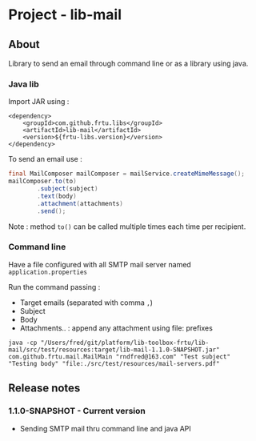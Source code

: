# Project - lib-mail

## About

Library to send an email through command line or as a library using java.

### Java lib

Import JAR using :

```
<dependency>
    <groupId>com.github.frtu.libs</groupId>
    <artifactId>lib-mail</artifactId>
    <version>${frtu-libs.version}</version>
</dependency>
```

To send an email use :

```java
final MailComposer mailComposer = mailService.createMimeMessage();
mailComposer.to(to)
        .subject(subject)
        .text(body)
        .attachment(attachments)
        .send();
```

Note : method ```to()``` can be called multiple times each time per recipient.

### Command line

Have a file configured with all SMTP mail server named ```application.properties```

Run the command passing :

* Target emails (separated with comma ```,```)
* Subject
* Body
* Attachments.. : append any attachment using file: prefixes

```
java -cp "/Users/fred/git/platform/lib-toolbox-frtu/lib-mail/src/test/resources:target/lib-mail-1.1.0-SNAPSHOT.jar" com.github.frtu.mail.MailMain "rndfred@163.com" "Test subject" "Testing body" "file:./src/test/resources/mail-servers.pdf"
```

## Release notes

### 1.1.0-SNAPSHOT - Current version

* Sending SMTP mail thru command line and java API